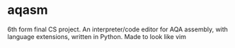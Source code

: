 # aqasm

6th form final CS project. An interpreter/code editor for AQA assembly, with language extensions, written in Python. Made to look like vim
